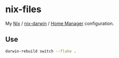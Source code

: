 # nix-files

My [Nix](https://nixos.org/download.html) / [nix-darwin](https://github.com/LnL7/nix-darwin) / [Home Manager](https://github.com/LnL7/nix-darwin) configuration.

## Use

```sh
darwin-rebuild switch --flake .
```
